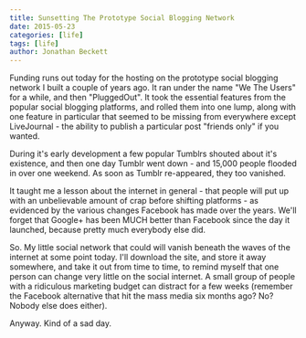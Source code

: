 ```yaml
---
title: Sunsetting The Prototype Social Blogging Network
date: 2015-05-23
categories: [life]
tags: [life]
author: Jonathan Beckett
---
```


Funding runs out today for the hosting on the prototype social blogging network I built a couple of years ago. It ran under the name "We The Users" for a while, and then "PluggedOut". It took the essential features from the popular social blogging platforms, and rolled them into one lump, along with one feature in particular that seemed to be missing from everywhere except LiveJournal - the ability to publish a particular post "friends only" if you wanted.

During it's early development a few popular Tumblrs shouted about it's existence, and then one day Tumblr went down - and 15,000 people flooded in over one weekend. As soon as Tumblr re-appeared, they too vanished.

It taught me a lesson about the internet in general - that people will put up with an unbelievable amount of crap before shifting platforms - as evidenced by the various changes Facebook has made over the years. We'll forget that Google+ has been MUCH better than Facebook since the day it launched, because pretty much everybody else did.

So. My little social network that could will vanish beneath the waves of the internet at some point today. I'll download the site, and store it away somewhere, and take it out from time to time, to remind myself that one person can change very little on the social internet. A small group of people with a ridiculous marketing budget can distract for a few weeks (remember the Facebook alternative that hit the mass media six months ago? No? Nobody else does either).

Anyway. Kind of a sad day.